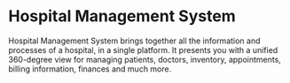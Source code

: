 # Hospital Management System
Hospital Management System brings together all the information and processes of a hospital, in a single platform. It presents you with a unified 360-degree view for managing patients, doctors, inventory, appointments, billing information, finances and much more. 
